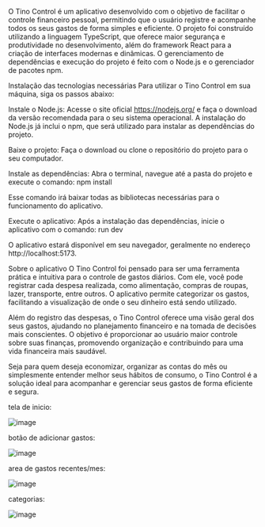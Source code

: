 O Tino Control é um aplicativo desenvolvido com o objetivo de facilitar o controle financeiro pessoal, permitindo que o usuário registre e acompanhe todos os seus gastos de forma simples e eficiente. O projeto foi construído utilizando a linguagem TypeScript, que oferece maior segurança e produtividade no desenvolvimento, além do framework React para a criação de interfaces modernas e dinâmicas. O gerenciamento de dependências e execução do projeto é feito com o Node.js e o gerenciador de pacotes npm.

Instalação das tecnologias necessárias
Para utilizar o Tino Control em sua máquina, siga os passos abaixo:

Instale o Node.js:
Acesse o site oficial https://nodejs.org/ e faça o download da versão recomendada para o seu sistema operacional. A instalação do Node.js já inclui o npm, que será utilizado para instalar as dependências do projeto.

Baixe o projeto:
Faça o download ou clone o repositório do projeto para o seu computador.

Instale as dependências:
Abra o terminal, navegue até a pasta do projeto e execute o comando:
npm install

Esse comando irá baixar todas as bibliotecas necessárias para o funcionamento do aplicativo.

Execute o aplicativo:
Após a instalação das dependências, inicie o aplicativo com o comando:
run dev

O aplicativo estará disponível em seu navegador, geralmente no endereço http://localhost:5173.

Sobre o aplicativo
O Tino Control foi pensado para ser uma ferramenta prática e intuitiva para o controle de gastos diários. Com ele, você pode registrar cada despesa realizada, como alimentação, compras de roupas, lazer, transporte, entre outros. O aplicativo permite categorizar os gastos, facilitando a visualização de onde o seu dinheiro está sendo utilizado.

Além do registro das despesas, o Tino Control oferece uma visão geral dos seus gastos, ajudando no planejamento financeiro e na tomada de decisões mais conscientes. O objetivo é proporcionar ao usuário maior controle sobre suas finanças, promovendo organização e contribuindo para uma vida financeira mais saudável.

Seja para quem deseja economizar, organizar as contas do mês ou simplesmente entender melhor seus hábitos de consumo, o Tino Control é a solução ideal para acompanhar e gerenciar seus gastos de forma eficiente e segura.

tela de inicio:


![image](https://github.com/user-attachments/assets/b8cb81a2-050a-4473-ad34-1ee065554fc5)

botão de adicionar gastos:


![image](https://github.com/user-attachments/assets/85945fd5-40e8-495b-9536-914bf5953818)

area de gastos recentes/mes:


![image](https://github.com/user-attachments/assets/7320cd3f-28bc-45bc-92a7-39ec1ddbe31a)

categorias:


![image](https://github.com/user-attachments/assets/4f23ff83-e811-4441-a2b6-099a69e5f4c6)
